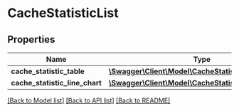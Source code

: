 # CacheStatisticList

## Properties
Name | Type | Description | Notes
------------ | ------------- | ------------- | -------------
**cache_statistic_table** | [**\Swagger\Client\Model\CacheStatisticTableList[]**](CacheStatisticTableList.md) |  | [optional] 
**cache_statistic_line_chart** | [**\Swagger\Client\Model\CacheStatisticLineChartList[]**](CacheStatisticLineChartList.md) |  | [optional] 

[[Back to Model list]](../README.md#documentation-for-models) [[Back to API list]](../README.md#documentation-for-api-endpoints) [[Back to README]](../README.md)

